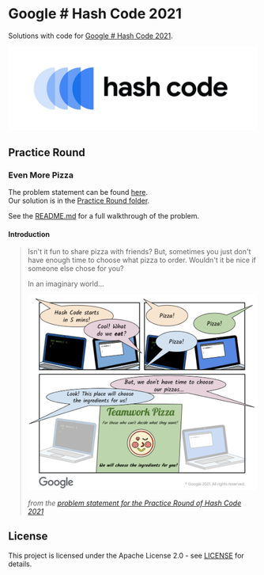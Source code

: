 # Google \# Hash Code 2021

Solutions with code for [Google \# Hash Code 2021](https://codingcompetitions.withgoogle.com/hashcode).

![Hash Code Teaser](HashCodeTeaser.png)


## Practice Round

### Even More Pizza

The problem statement can be found [here](Practice%20Round/practice_round_2021_v3.pdf).  
Our solution is in the [Practice Round folder](Practice%20Round).

See the [README.md](Practice%20Round/README.md) for a full walkthrough of the problem.

#### Introduction

> Isn't it fun to share pizza with friends?
> But, sometimes you just don't have enough time to choose what pizza to order.
> Wouldn't it be nice if someone else chose for you?
>
> In an imaginary world...
>
> ![Practice Round Teaser](Practice%20Round/practice_round_teaser.png)
> 
> _from the [problem statement for the Practice Round of Hash Code 2021](Practice%20Round/practice_round_2021_v3.pdf)_


## License

This project is licensed under the Apache License 2.0 - see [LICENSE](LICENSE) for details.

